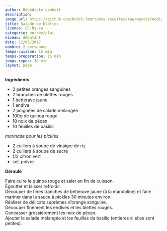 ```yaml
---
author: Bénédicte Lambert
description: 
image_url: https://github.com/bndct-lmbrt/mes-recettes/raw/master/medias/salade-blettes.jpg
title: Salade de blettes
licence: CC-by-sa
categorie: entrée/plat
niveau: débutant
date: 12/05/2017
nombre: 2 personnes
temps-cuisson: 15 min
temps-preparation: 15 min
temps-repos: 30 min
layout: page
---
```



**Ingrédients**
 

* 2 petites oranges sanguines
* 2 branches de blettes rouges
* 1 betterave jaune
* 1 endive
* 2 poignées de salade mélangée
* 100g de quinoa rouge
* 10 noix de pécan
* 10 feuilles de basilic

*marinade pour les pickles*
* 2 cuillers à soupe de vinaigre de riz
* 2 cuillers à soupe de sucre
* 1/2 citron vert
* sel, poivre

**Déroulé**  

Faire cuire le quinoa rouge et saler en fin de cuisson.  
Égoutter et laisser refroidir.  
Découper de fines tranches de betterave jaune (à la mandoline) et faire mariner dans la sauce à pickles 30 minutes environ.  
Réaliser de délicats suprêmes d’orange sanguine.  
Découper finement les endives et les blettes rouges.  
Concasser grossièrement les noix de pécan.  
Ajouter la salade mélangée et les feuilles de basilic (entières si elles sont petites).  
